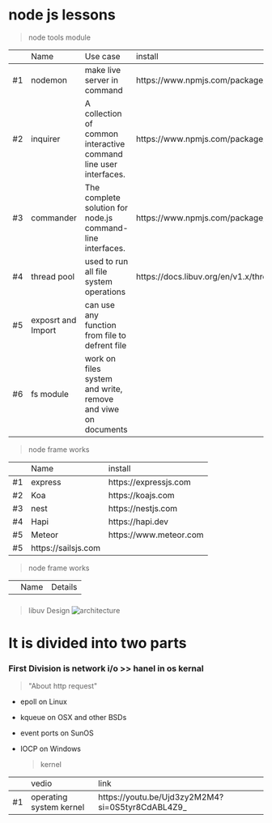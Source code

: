 <h1>node js lessons</h1>

> node tools module

<table>
  <th>
    <td>Name</td>
    <td>Use case</td>
    <td>install</td>
  </th>
  <tbody>
    <tr>
      <td>#1</td>
      <td>nodemon</td>
      <td>make live server in command</td>
      <td>https://www.npmjs.com/package/nodemon</td>
    </tr>
    <tr>
      <td>#2</td>
      <td>inquirer</td>
      <td>A collection of common interactive command line user interfaces.</td>
      <td>https://www.npmjs.com/package/inquirer</td>
    </tr>
    <tr>
      <td>#3</td>
      <td>commander</td>
      <td>The complete solution for node.js command-line interfaces.</td>
      <td>https://www.npmjs.com/package/commander</td>
    </tr>
    <tr>
      <td>#4</td>
      <td>thread pool</td>
      <td> used to run all file system operations</td>
      <td>https://docs.libuv.org/en/v1.x/threadpool.html</td>
    </tr>
        <tr>
      <td>#5</td>
      <td>exposrt and Import</td>
      <td>can use any function from file to defrent file</td>
    </tr>
    <tr>
      <td>#6</td>
      <td>fs module</td>
      <td>work on files system and write, remove and viwe on documents</td>
    </tr>
  </tbody>
</table>

> node frame works

<table>
  <th>
    <td>Name</td>
    <td>install</td>
  </th>
  <tbody>
    <tr>
      <td>#1</td>
      <td>express</td>
      <td>https://expressjs.com</td>
    </tr>
    <tr>
      <td>#2</td>
      <td>Koa</td>
      <td>https://koajs.com</td>
    </tr>
    <tr>
      <td>#3</td>
      <td>nest</td>
      <td>https://nestjs.com</td>
    </tr>
    <tr>
      <td>#4</td>
      <td>Hapi</td>
      <td>https://hapi.dev</td>
    </tr>
    <tr>
      <td>#5</td>
      <td>Meteor</td>
      <td>https://www.meteor.com</td>
    </tr>
    <tr>
      <td>#5</td>
      <td>https://sailsjs.com</td>
    </tr>
  </tbody>
</table>

> node frame works

<table>
  <th>
    <td>Name</td>
    <td>Details</td>
  </th>
  <tbody>

  </tbody>
</table>

###

> libuv Design
> ![architecture](https://github.com/ASH-Education/nodeJs_lessons/assets/124946844/4b8b6661-fd3f-4c8e-8ed0-3ace7b000a7b)

<h1>It is divided into two parts</h1>

<h3>First Division is network i/o >> hanel in os kernal</h3>

> "About http request"

- epoll on Linux
- kqueue on OSX and other BSDs
- event ports on SunOS
- IOCP on Windows

  > kernel

<table>
  <th>
    <td>vedio</td>
    <td>link</td>
  </th>
  <tbody>
    <tr>
      <td>#1</td>
      <td>operating system kernel</td>
      <td>https://youtu.be/Ujd3zy2M2M4?si=0S5tyr8CdABL4Z9_</td>
    </tr>
  </tbody>
</table>
